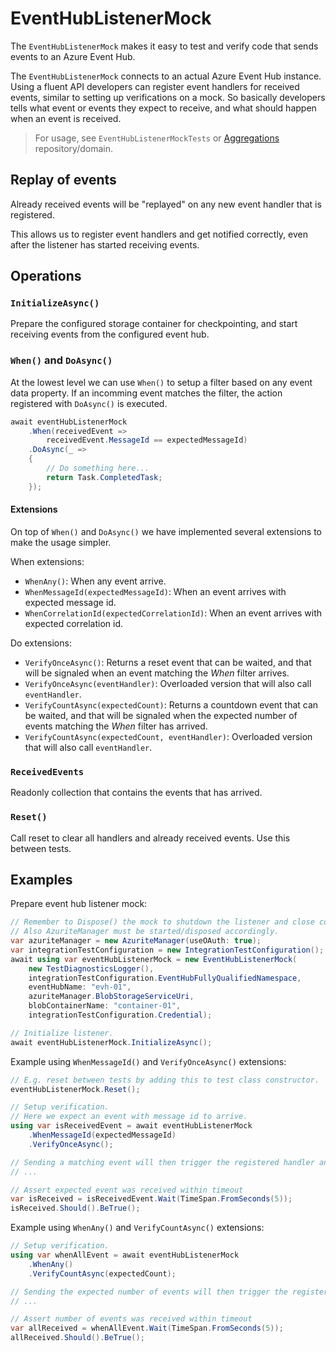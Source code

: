 # EventHubListenerMock

The `EventHubListenerMock` makes it easy to test and verify code that sends events to an Azure Event Hub.

The `EventHubListenerMock` connects to an actual Azure Event Hub instance. Using a fluent API developers can register event handlers for received events, similar to setting up verifications on a mock. So basically developers tells what event or events they expect to receive, and what should happen when an event is received.

> For usage, see `EventHubListenerMockTests` or [Aggregations](https://github.com/Energinet-DataHub/geh-aggregations) repository/domain.

## Replay of events

Already received events will be "replayed" on any new event handler that is registered.

This allows us to register event handlers and get notified correctly, even after the listener has started receiving events.

## Operations

### `InitializeAsync()`

Prepare the configured storage container for checkpointing, and start receiving events from the configured event hub.

### `When()` and `DoAsync()`

At the lowest level we can use `When()` to setup a filter based on any event data property. If an incomming event matches the filter, the action registered with `DoAsync()` is executed.

```csharp
await eventHubListenerMock
    .When(receivedEvent =>
        receivedEvent.MessageId == expectedMessageId)
    .DoAsync(_ =>
    {
        // Do something here...
        return Task.CompletedTask;
    });
```

#### Extensions

On top of `When()` and `DoAsync()` we have implemented several extensions to make the usage simpler.

When extensions:

- `WhenAny()`: When any event arrive.
- `WhenMessageId(expectedMessageId)`: When an event arrives with expected message id.
- `WhenCorrelationId(expectedCorrelationId)`: When an event arrives with expected correlation id.

Do extensions:

- `VerifyOnceAsync()`: Returns a reset event that can be waited, and that will be signaled when an event matching the *When* filter arrives.
- `VerifyOnceAsync(eventHandler)`: Overloaded version that will also call `eventHandler`.
- `VerifyCountAsync(expectedCount)`: Returns a countdown event that can be waited, and that will be signaled when the expected number of events matching the *When* filter has arrived.
- `VerifyCountAsync(expectedCount, eventHandler)`: Overloaded version that will also call `eventHandler`.

### `ReceivedEvents`

Readonly collection that contains the events that has arrived.

### `Reset()`

Call reset to clear all handlers and already received events. Use this between tests.

## Examples

Prepare event hub listener mock:

```csharp
// Remember to Dispose() the mock to shutdown the listener and close connections.
// Also AzuriteManager must be started/disposed accordingly.
var azuriteManager = new AzuriteManager(useOAuth: true);
var integrationTestConfiguration = new IntegrationTestConfiguration();
await using var eventHubListenerMock = new EventHubListenerMock(
    new TestDiagnosticsLogger(),
    integrationTestConfiguration.EventHubFullyQualifiedNamespace,
    eventHubName: "evh-01",
    azuriteManager.BlobStorageServiceUri,
    blobContainerName: "container-01",
    integrationTestConfiguration.Credential);

// Initialize listener.
await eventHubListenerMock.InitializeAsync();
```

Example using `WhenMessageId()` and `VerifyOnceAsync()` extensions:

```csharp
// E.g. reset between tests by adding this to test class constructor.
eventHubListenerMock.Reset();

// Setup verification.
// Here we expect an event with message id to arrive.
using var isReceivedEvent = await eventHubListenerMock
    .WhenMessageId(expectedMessageId)
    .VerifyOnceAsync();

// Sending a matching event will then trigger the registered handler and signal the event
// ...

// Assert expected event was received within timeout
var isReceived = isReceivedEvent.Wait(TimeSpan.FromSeconds(5));
isReceived.Should().BeTrue();
```

Example using `WhenAny()` and `VerifyCountAsync()` extensions:

```csharp
// Setup verification.
using var whenAllEvent = await eventHubListenerMock
    .WhenAny()
    .VerifyCountAsync(expectedCount);

// Sending the expected number of events will then trigger the registered handler and signal the event
// ...

// Assert number of events was received within timeout
var allReceived = whenAllEvent.Wait(TimeSpan.FromSeconds(5));
allReceived.Should().BeTrue();
```
